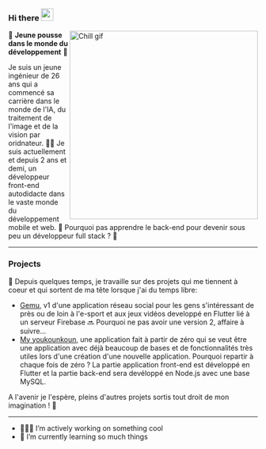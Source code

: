 ### Hi there <img src="https://media.giphy.com/media/hvRJCLFzcasrR4ia7z/giphy.gif" width="25px">

 <img 
    src="https://gifdb.com/images/file/lofi-rooftop-study-night-chill-lqcvkej9ymld5zbv.gif"
    alt="Chill gif"
    align="right"
    width="380px" />

🌱 **Jeune pousse dans le monde du développement** 🌱

Je suis un jeune ingénieur de 26 ans qui a commencé sa carrière dans le monde de l'IA, du traitement de l'image et de la vision par oridnateur. 👨‍🎓
Je suis actuellement et depuis 2 ans et demi, un développeur front-end autodidacte dans le vaste monde du développement mobile et web. 📱
Pourquoi pas apprendre le back-end pour devenir sous peu un développeur full stack ? 🧠

---

### Projects

🔭 Depuis quelques temps, je travaille sur des projets qui me tiennent à coeur et qui sortent de ma tête lorsque j'ai du temps libre:
- [Gemu](), v1 d'une application réseau social pour les gens s'intéressant de près ou de loin à l'e-sport et aux jeux vidéos developpé en Flutter lié à un serveur Firebase 🔜 Pourquoi ne pas avoir une version 2, affaire à suivre...
- [My youkounkoun](), une application fait à partir de zéro qui se veut être une application avec déjà beaucoup de bases et de fonctionnalités très utiles lors d'une création d'une nouvelle application. Pourquoi repartir à chaque fois de zéro ? La partie application front-end est développé en Flutter et la partie back-end sera devéloppé en Node.js avec une base MySQL.

A l'avenir je l'espère, pleins d'autres projets sortis tout droit de mon imagination ! 🤔

---

- 👨🏽‍💻 I’m actively working on something cool
- 🌱 I’m currently learning so much things
